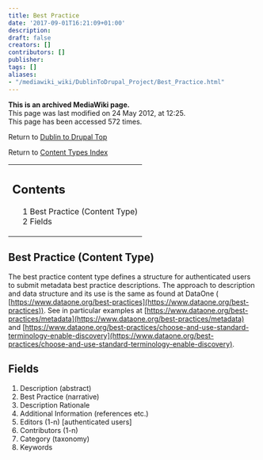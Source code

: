 ```yaml
---
title: Best Practice
date: '2017-09-01T16:21:09+01:00'
description: 
draft: false
creators: []
contributors: []
publisher: 
tags: []
aliases:
- "/mediawiki_wiki/DublinToDrupal_Project/Best_Practice.html"
---
```


 **This is an archived MediaWiki page.**  
This page was last modified on 24 May 2012, at 12:25.  
This page has been accessed 572 times.

Return to [Dublin to Drupal Top](/mediawiki_wiki/DublinToDrupal_Project "DublinToDrupal Project")

Return to [Content Types Index](/index.php?title=DublinToDrupal_Project/ContentTypes&action=edit&redlink=1 "DublinToDrupal Project/ContentTypes (page does not exist)")

<table id="toc" class="toc">
  <tr>
    <td>
      <div id="toctitle">
        <h2>Contents</h2>
      </div>
      <ul>
        <li class="toclevel-1 tocsection-1"><a href="#Best_Practice_.28Content_Type.29"><span class="tocnumber">1</span> <span class="toctext">Best Practice (Content Type)</span></a></li>
        <li class="toclevel-1 tocsection-2"><a href="#Fields"><span class="tocnumber">2</span> <span class="toctext">Fields</span></a></li>
      </ul>
    </td>
  </tr>
</table>


## Best Practice (Content Type) 

The best practice content type defines a structure for authenticated users to submit metadata best practice descriptions. The approach to description and data structure and its use is the same as found at DataOne ( [https://www.dataone.org/best-practices](https://www.dataone.org/best-practices)). See in particular examples at [https://www.dataone.org/best-practices/metadata](https://www.dataone.org/best-practices/metadata) and [https://www.dataone.org/best-practices/choose-and-use-standard-terminology-enable-discovery](https://www.dataone.org/best-practices/choose-and-use-standard-terminology-enable-discovery).

## Fields 

1. Description (abstract)
2. Best Practice (narrative)
3. Description Rationale
4. Additional Information (references etc.)
5. Editors (1-n) [authenticated users]
6. Contributors (1-n)
7. Category (taxonomy)
8. Keywords


